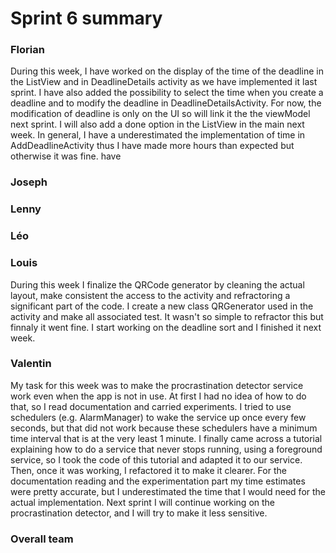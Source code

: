 Sprint 6 summary
================

### Florian
During this week, I have worked on the display of the time of the deadline in the ListView and in
DeadlineDetails activity as we have implemented it last sprint. I have also added the possibility
to select the time when you create a deadline and to modify the deadline in DeadlineDetailsActivity.
For now, the modification of deadline is only on the UI so will link it the the viewModel next
sprint. I will also add a done option in the ListView in the main next week.
In general, I have a underestimated the implementation of time in AddDeadlineActivity thus I have
made more hours than expected but otherwise it was fine.
have
### Joseph

### Lenny

### Léo

### Louis
During this week I finalize the QRCode generator by cleaning the actual layout, make consistent the access to the activity and refractoring a significant part of the code. I create a new class QRGenerator used in the activity and make all associated test. It wasn't so simple to refractor this but finnaly it went fine.
I start working on the deadline sort and I finished it next week.

### Valentin
My task for this week was to make the procrastination detector service work even when the app is not in use. At first I had no idea
of how to do that, so I read documentation and carried experiments. I tried to use schedulers (e.g. AlarmManager) to wake the
service up once every few seconds, but that did not work because these schedulers have a minimum time interval that is at the very
least 1 minute. I finally came across a tutorial explaining how to do a service that never stops running, using a foreground service, so I took the code of this
tutorial and adapted it to our service. Then, once it was working, I refactored it to make it clearer. For the documentation reading
and the experimentation part my time estimates were pretty accurate, but I underestimated the time that I would need for the actual
implementation. Next sprint I will continue working on the procrastination detector, and I will try to make it less sensitive.

### Overall team
